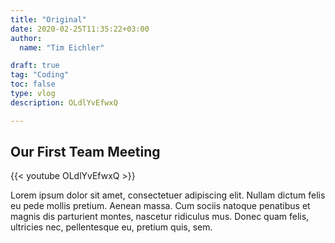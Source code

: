 ```yaml
---
title: "Original"
date: 2020-02-25T11:35:22+03:00
author:
  name: "Tim Eichler"

draft: true
tag: "Coding"
toc: false
type: vlog
description: OLdlYvEfwxQ

---
```



## Our First Team Meeting

{{< youtube OLdlYvEfwxQ >}}





Lorem ipsum dolor sit amet, consectetuer adipiscing elit. Nullam dictum felis eu pede mollis pretium. Aenean massa. Cum sociis natoque penatibus et magnis dis parturient montes, nascetur ridiculus mus. Donec quam felis, ultricies nec, pellentesque eu, pretium quis, sem.
